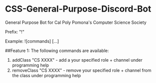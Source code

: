 # CSS-General-Purpose-Discord-Bot
General Purpose Bot for Cal Poly Pomona's Computer Science Society

Prefix: "!"

Example: ![commands] [...]

##Feature 1:
The following commands are available:
1. addClass "CS XXXX" - add a your specified role + channel under programming help
2. removeClass "CS XXXX" - remove your specified role + channel from the class under programming help
